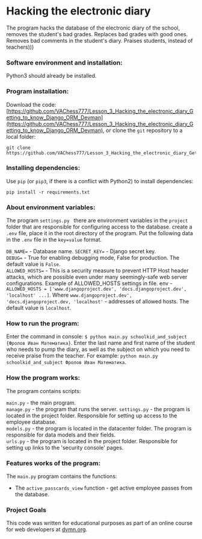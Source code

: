 # Hacking the electronic diary 

The program hacks the database of the electronic diary of the school, removes the student's bad grades. Replaces bad grades with good ones. Removes bad comments in the student's diary. Praises students, instead of teachers)))
### Software environment and installation:

Python3 should already be installed.

### Program installation:

Download the code: [https://github.com/VAChess777/Lesson_3_Hacking_the_electronic_diary_Getting_to_know_Django_ORM_Devman](https://github.com/VAChess777/Lesson_3_Hacking_the_electronic_diary_Getting_to_know_Django_ORM_Devman), or clone the `git` repository to a local folder:
```
git clone https://github.com/VAChess777/Lesson_3_Hacking_the_electronic_diary_Getting_to_know_Django_ORM_Devman.git
```

### Installing dependencies:
 
Use `pip` (or `pip3`, if there is a conflict with Python2) to install dependencies:
```bach
pip install -r requirements.txt
```

### About environment variables:

The program `settings.py ` there are environment variables in the `project` folder that are responsible for configuring access to the database.
create a `.env` file, place it in the root directory of the program. Put the following data in the `.env` file in the `key=value` format.
                                                               
`DB_NAME=` - Database name. 
`SECRET_KEY=` - Django secret key.              
`DEBUG=` - True for enabling debugging mode, False for production. The default value is `False`.                                                         
`ALLOWED_HOSTS=` - This is a security measure to prevent HTTP Host header attacks, which are possible even under many seemingly-safe web server configurations.
Example of ALLOWED_HOSTS settings in file. env - `ALLOWED_HOSTS = ['www.djangoproject.dev', 'docs.djangoproject.dev', 'localhost' ...]`. Where
`www.djangoproject.dev', 'docs.djangoproject.dev, 'localhost'` -  addresses of allowed hosts. The default value is `localhost`.   

### How to run the program:

Enter the command in console: `$ python main.py schoolkid_and_subject {Фролов Иван Математика}`. Enter the last name and first name of the student who needs to pump the diary,
as well as the subject on which you need to receive praise from the teacher. For example: `python main.py schoolkid_and_subject Фролов Иван Математика`.

### How the program works:

The program contains scripts:

```main.py``` - the main program.  
```manage.py``` - the program that runs the server.
```settings.py``` - the program is located in the project folder. Responsible for setting up access to the employee database.   
```models.py``` - the program is located in the datacenter folder. The program is responsible for data models and their fields.          
```urls.py``` - the program is located in the project folder. Responsible for setting up links to the 'security console' pages.          
            
### Features works of the program:

The `main.py` program contains the functions:

* The `active_passcards_view` function - get active employee passes from the database.



### Project Goals

This code was written for educational purposes as part of an online course for web developers at [dvmn.org](https://dvmn.org/).